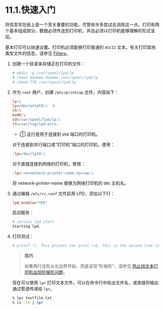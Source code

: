 # 11.1.快速入门

将信息写在纸上是一个至关重要的功能，尽管有许多尝试去消除这一点。打印有两个基本组成部分。数据必须传送到打印机，并且必须以打印机能够理解的形式呈现。

基本打印可以快速设置。打印机必须能够打印普通的 `ASCII` 文本。有关打印其他类型文件的信息，请参见 [Filters](https://docs.freebsd.org/en/books/handbook/printing/#printing-lpd-filters)。

1. 创建一个目录来存储正在打印的文件：

    ```sh
    # mkdir -p /var/spool/lpd/lp
    # chown daemon:daemon /var/spool/lpd/lp
    # chmod 770 /var/spool/lpd/lp
    ```

2. 作为 `root` 用户，创建 `/etc/printcap` 文件，内容如下：

    ```ini
    lp:\
    lp=/dev/unlpt0:\  ①
    sh:\
    mx#0:\
    sd=/var/spool/lpd/lp:\
    lf=/var/log/lpd-errs:
    ```

    - ① 这行是用于连接到 `USB` 端口的打印机。

    对于连接到并行端口或“打印机”端口的打印机，使用：

    ```ini
    :lp=/dev/lpt0:\
    ```

    对于直接连接到网络的打印机，使用：

    ```ini
    :lp=:rm=network-printer-name:rp=raw:\
    ```

   将 *network-printer-name* 替换为网络打印机的 `DNS` 主机名。
3. 通过编辑 `/etc/rc.conf` 文件启用 LPD，添加以下行：

    ```ini
    lpd_enable="YES"
    ```

    启动服务：

    ```sh
    # service lpd start
    Starting lpd.
    ```

4. 打印测试：

    ```sh
    # printf "1. This printer can print.\n2. This is the second line.\n" | lpr
    ```

    >**技巧**
    >
    >如果两行没有从左边界开始，而是呈现“阶梯形”，请参见 [防止纯文本打印机出现阶梯形问题](https://docs.freebsd.org/en/books/handbook/printing/#printing-lpd-filters-stairstep)。

    现在可以使用 `lpr` 打印文本文件。可以在命令行中给出文件名，或直接将输出通过管道传递给 `lpr`。

    ```sh
    % lpr textfile.txt
    % ls -lh | lpr
    ```
